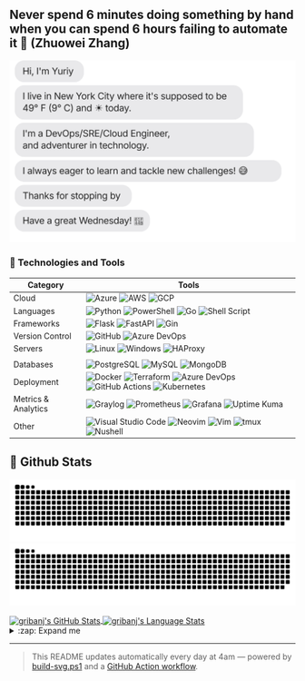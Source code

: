 ## Never spend 6 minutes doing something by hand when you can spend 6 hours failing to automate it 👷 (Zhuowei Zhang)

[![Daily Chat Status](https://raw.githubusercontent.com/gribanj/gribanj/main/chat.svg)](#)

### 🧰 Technologies and Tools

| Category            | Tools                                                                                                                                                                                                                                                                                                                                                                                                                                                                                                                                                                                                                               |
| ------------------- | ----------------------------------------------------------------------------------------------------------------------------------------------------------------------------------------------------------------------------------------------------------------------------------------------------------------------------------------------------------------------------------------------------------------------------------------------------------------------------------------------------------------------------------------------------------------------------------------------------------------------------------- |
| Cloud               | ![Azure](https://img.shields.io/badge/Microsoft_Azure-0078D4?style=for-the-badge&logo=microsoft-azure&logoColor=white) ![AWS](https://img.shields.io/badge/Amazon_AWS-232F3E?style=for-the-badge&logo=amazon-aws&logoColor=white) ![GCP](https://img.shields.io/badge/Google_Cloud-4285F4?style=for-the-badge&logo=google-cloud&logoColor=white)                                                                                                                                                                                                                                                                                    |
| Languages           | ![Python](https://img.shields.io/badge/Python-3776AB?style=for-the-badge&logo=python&logoColor=white) ![PowerShell](https://img.shields.io/badge/Powershell-5391FE?style=for-the-badge&logo=powershell&logoColor=white) ![Go](https://img.shields.io/badge/Go-00ADD8?style=for-the-badge&logo=go&logoColor=white) ![Shell Script](https://img.shields.io/badge/Shell-121011?style=for-the-badge&logo=gnu-bash&logoColor=white)                                                                                                                                                                                                      |
| Frameworks          | ![Flask](https://img.shields.io/badge/Flask-000000?style=for-the-badge&logo=flask&logoColor=white) ![FastAPI](https://img.shields.io/badge/FastAPI-009688?style=for-the-badge&logo=fastapi&logoColor=white) ![Gin](https://img.shields.io/badge/Gin-00ADD8?style=for-the-badge&logo=go&logoColor=white)                                                                                                                                                                                                                                                                                                                             |
| Version Control     | ![GitHub](https://img.shields.io/badge/GitHub-181717?style=for-the-badge&logo=github&logoColor=white) ![Azure DevOps](https://img.shields.io/badge/Azure_DevOps-0078D7?style=for-the-badge&logo=azure-devops&logoColor=white)                                                                                                                                                                                                                                                                                                                                                                                                       |
| Servers             | ![Linux](https://img.shields.io/badge/Linux-FCC624?style=for-the-badge&logo=linux&logoColor=black) ![Windows](https://img.shields.io/badge/Windows-0078D6?style=for-the-badge&logo=windows&logoColor=white) ![HAProxy](https://img.shields.io/badge/HAProxy-000000?style=for-the-badge&logo=haproxy&logoColor=white)                                                                                                                                                                                                                                                                                                                |
|                     |
| Databases           | ![PostgreSQL](https://img.shields.io/badge/PostgreSQL-316192?style=for-the-badge&logo=postgresql&logoColor=white) ![MySQL](https://img.shields.io/badge/MySQL-00000F?style=for-the-badge&logo=mysql&logoColor=white) ![MongoDB](https://img.shields.io/badge/MongoDB-%234ea94b.svg?&style=for-the-badge&logo=mongodb&logoColor=white)                                                                                                                                                                                                                                                                                               |
| Deployment          | ![Docker](https://img.shields.io/badge/docker%20-%230db7ed.svg?&style=for-the-badge&logo=docker&logoColor=white) ![Terraform](https://img.shields.io/badge/terraform-%235835CC.svg?style=for-the-badge&logo=terraform&logoColor=white) ![Azure DevOps](https://img.shields.io/badge/Azure_DevOps_Pipelines-0078D7?style=for-the-badge&logo=azure-devops&logoColor=white) ![GitHub Actions](https://img.shields.io/badge/GitHub_Actions-2088FF?style=for-the-badge&logo=github-actions&logoColor=white) ![Kubernetes](https://img.shields.io/badge/kubernetes%20-%23326ce5.svg?&style=for-the-badge&logo=kubernetes&logoColor=white) |
| Metrics & Analytics | ![Graylog](https://img.shields.io/badge/Graylog-6C6C6C?style=for-the-badge&logo=graylog&logoColor=white) ![Prometheus](https://img.shields.io/badge/Prometheus-000000?style=for-the-badge&logo=prometheus&logoColor=white) ![Grafana](https://img.shields.io/badge/Grafana-F46800?style=for-the-badge&logo=grafana&logoColor=white) ![Uptime Kuma](https://img.shields.io/badge/Uptime_Kuma-52796F?style=for-the-badge&logo=uptimekuma&logoColor=white)                                                                                                                                                                             |
| Other               | ![Visual Studio Code](https://img.shields.io/badge/VSCode-007ACC?style=for-the-badge&logo=visual-studio-code&logoColor=white) ![Neovim](https://img.shields.io/badge/Neovim-57A143?style=for-the-badge&logo=neovim&logoColor=white) ![Vim](https://img.shields.io/badge/Vim-019733?style=for-the-badge&logo=vim&logoColor=white) ![tmux](https://img.shields.io/badge/tmux-1BB91F?style=for-the-badge&logo=tmux&logoColor=white) ![Nushell](https://img.shields.io/badge/Nushell-4B275F?style=for-the-badge&logo=gnu-bash&logoColor=white)                                                                                          |

## 🚀 Github Stats

![github contribution grid snake animation](https://raw.githubusercontent.com/gribanj/gribanj/output/github-contribution-grid-snake-dark.svg#gh-dark-mode-only)
![github contribution grid snake animation](https://raw.githubusercontent.com/gribanj/gribanj/output/github-contribution-grid-snake.svg#gh-light-mode-only)

<a href="https://github.com/anuraghazra/github-readme-stats">
  <img align="center" src="https://github-readme-stats.vercel.app/api?username=gribanj&show_icons=true&include_all_commits=true&theme=radical" alt="gribanj's GitHub Stats" />
</a>
<a href="https://github.com/anuraghazra/github-readme-stats">
  <img align="center" src="https://github-readme-stats.vercel.app/api/top-langs/?username=gribanj&layout=compact&theme=radical" alt="gribanj's Language Stats" />
</a>

<details>
  <summary>:zap: Expand me</summary>

<!--START_SECTION:waka-->
![Code Time](http://img.shields.io/badge/Code%20Time-0%20secs-blue)

![Lines of code](https://img.shields.io/badge/From%20Hello%20World%20I%27ve%20Written-846%20lines%20of%20code-blue)

**🐱 My GitHub Data** 

> 📦 ? Used in GitHub's Storage 
 > 
> 🏆 53 Contributions in the Year 2025
 > 
> 🚫 Not Opted to Hire
 > 
> 📜 10 Public Repositories 
 > 
> 🔑 0 Private Repositories 
 > 
**I'm a Night 🦉** 

```text
🌞 Morning                4 commits           ██████░░░░░░░░░░░░░░░░░░░   22.22 % 
🌆 Daytime                1 commits           █░░░░░░░░░░░░░░░░░░░░░░░░   05.56 % 
🌃 Evening                9 commits           ████████████░░░░░░░░░░░░░   50.00 % 
🌙 Night                  4 commits           ██████░░░░░░░░░░░░░░░░░░░   22.22 % 
```
📅 **I'm Most Productive on Thursday** 

```text
Monday                   3 commits           ████░░░░░░░░░░░░░░░░░░░░░   16.67 % 
Tuesday                  3 commits           ████░░░░░░░░░░░░░░░░░░░░░   16.67 % 
Wednesday                2 commits           ███░░░░░░░░░░░░░░░░░░░░░░   11.11 % 
Thursday                 4 commits           ██████░░░░░░░░░░░░░░░░░░░   22.22 % 
Friday                   3 commits           ████░░░░░░░░░░░░░░░░░░░░░   16.67 % 
Saturday                 0 commits           ░░░░░░░░░░░░░░░░░░░░░░░░░   00.00 % 
Sunday                   3 commits           ████░░░░░░░░░░░░░░░░░░░░░   16.67 % 
```


📊 **This Week I Spent My Time On** 

```text
💬 Programming Languages: 
No Activity Tracked This Week

🔥 Editors: 
No Activity Tracked This Week

💻 Operating System: 
No Activity Tracked This Week
```

**I Mostly Code in HCL** 

```text
HCL                      5 repos             █████████████████████░░░░   83.33 % 
PowerShell               1 repo              ████░░░░░░░░░░░░░░░░░░░░░   16.67 % 
```




 Last Updated on 09/04/2025 16:48:12 UTC
<!--END_SECTION:waka-->

</details>

---

> This README updates automatically every day at 4am — powered by [build-svg.ps1](https://github.com/gribanj/gribanj/blob/main/build-svg.ps1) and a [GitHub Action workflow](https://github.com/gribanj/gribanj/blob/main/.github/workflows/readme.yml).
